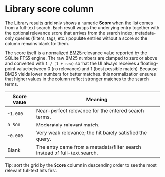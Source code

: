 # Library score column

The Library results grid only shows a numeric **Score** when the list comes from a full-text search.  Each result wraps the underlying entry together with the optional relevance score that arrives from the search index; metadata-only queries (filters, tags, etc.) populate entries without a score so the column remains blank for them.

The score itself is a normalized [BM25](https://en.wikipedia.org/wiki/Okapi_BM25) relevance value reported by the SQLite FTS5 engine.  The raw BM25 numbers are clamped to zero or above and converted with `1 / (1 + raw)` so that the UI always receives a floating-point value between 0 (no relevance) and 1 (best possible match).  Because BM25 yields lower numbers for better matches, this normalization ensures that higher values in the column reflect stronger matches to the search terms.

| Score value | Meaning |
|-------------|---------|
| `~1.000`    | Near-perfect relevance for the entered search terms. |
| `0.500`     | Moderately relevant match. |
| `~0.000`    | Very weak relevance; the hit barely satisfied the query. |
| Blank       | The entry came from a metadata/filter search instead of full-text search. |

Tip: sort the grid by the **Score** column in descending order to see the most relevant full-text hits first.

